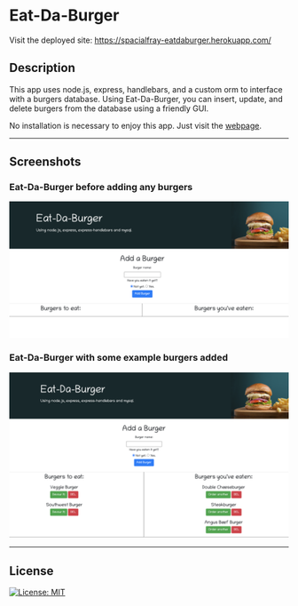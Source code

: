 # Eat-Da-Burger

Visit the deployed site: https://spacialfray-eatdaburger.herokuapp.com/

## Description

This app uses node.js, express, handlebars, and a custom orm to interface with a burgers database. Using Eat-Da-Burger, you can insert, update, and delete burgers from the database using a friendly GUI.

No installation is necessary to enjoy this app. Just visit the [webpage](https://spacialfray-eatdaburger.herokuapp.com/).

---

## Screenshots

### Eat-Da-Burger before adding any burgers

![Eat-Da-Burger web page](./public/assets/images/edb_ss.png)

### Eat-Da-Burger with some example burgers added

![Eat-Da-Burger web page](./public/assets/images/sampleburgers.png)

---

## License

[![License: MIT](https://img.shields.io/badge/License-MIT-yellow.svg)](https://opensource.org/licenses/MIT)

